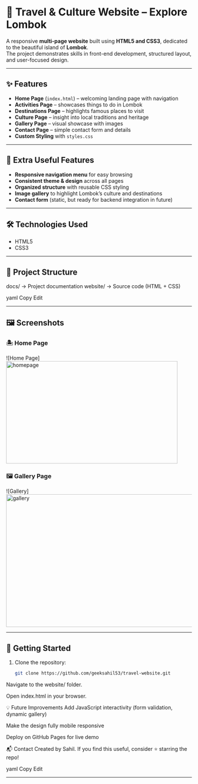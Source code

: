 # 🌴 Travel & Culture Website – Explore Lombok

A responsive **multi-page website** built using **HTML5 and CSS3**, dedicated to the beautiful island of **Lombok**.  
The project demonstrates skills in front-end development, structured layout, and user-focused design.

---

## ✨ Features
- **Home Page** (`index.html`) – welcoming landing page with navigation  
- **Activities Page** – showcases things to do in Lombok  
- **Destinations Page** – highlights famous places to visit  
- **Culture Page** – insight into local traditions and heritage  
- **Gallery Page** – visual showcase with images  
- **Contact Page** – simple contact form and details  
- **Custom Styling** with `styles.css`  

---

## 🌟 Extra Useful Features
- **Responsive navigation menu** for easy browsing  
- **Consistent theme & design** across all pages  
- **Organized structure** with reusable CSS styling  
- **Image gallery** to highlight Lombok’s culture and destinations  
- **Contact form** (static, but ready for backend integration in future)  

---

## 🛠️ Technologies Used
- HTML5  
- CSS3  

---

## 📂 Project Structure
docs/ → Project documentation
website/ → Source code (HTML + CSS)

yaml
Copy
Edit

---

## 🖼️ Screenshots

### 🏝️ Home Page
![Home Page]<img width="465" height="277" alt="homepage" src="https://github.com/user-attachments/assets/a4061297-e2f5-4bf0-ab6a-52d0ec62c3e3" />


### 🖼️ Gallery Page
![Gallery]
<img width="529" height="359" alt="gallery" src="https://github.com/user-attachments/assets/9eb1b122-1f8a-4fa7-b142-a07c927ed40a" />


---

## 🚀 Getting Started

1. Clone the repository:
   ```bash
   git clone https://github.com/geeksahil53/travel-website.git
Navigate to the website/ folder.

Open index.html in your browser.

💡 Future Improvements
Add JavaScript interactivity (form validation, dynamic gallery)

Make the design fully mobile responsive

Deploy on GitHub Pages for live demo

📬 Contact
Created by Sahil.
If you find this useful, consider ⭐ starring the repo!

yaml
Copy
Edit

---
